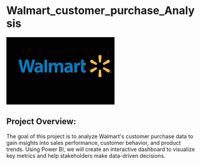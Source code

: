 # Walmart_customer_purchase_Analysis
![image alt](https://github.com/Sridharsennan/Walmart_customer_purchase_Analysis/blob/89db29e62f6e65b30fe93e967a56cc45774ceead/walmart.png)

**Project Overview:**
----------------------------------------------------------------------------

  The goal of this project is to analyze Walmart's customer purchase data to gain insights into sales performance, customer behavior, and product trends. Using Power BI, we will create an interactive dashboard to visualize key metrics and help stakeholders make data-driven decisions.


